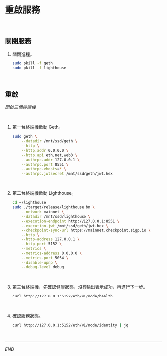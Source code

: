 # 重啟服務

<br>

## 關閉服務

1. 關閉進程。

    ```bash
    sudo pkill -f geth
    sudo pkill -f lighthouse
    ```

<br>

## 重啟

_開啟三個終端機_

<br>

1. 第一台終端機啟動 Geth。

    ```bash
    sudo geth \
        --datadir /mnt/ssd/geth \
        --http \
        --http.addr 0.0.0.0 \
        --http.api eth,net,web3 \
        --authrpc.addr 127.0.0.1 \
        --authrpc.port 8551 \
        --authrpc.vhosts=* \
        --authrpc.jwtsecret /mnt/ssd/geth/jwt.hex
    ```

<br>

2. 第二台終端機啟動 Lighthouse。

    ```bash
    cd ~/lighthouse
    sudo ./target/release/lighthouse bn \
        --network mainnet \
        --datadir /mnt/ssd/lighthouse \
        --execution-endpoint http://127.0.0.1:8551 \
        --execution-jwt /mnt/ssd/geth/jwt.hex \
        --checkpoint-sync-url https://mainnet.checkpoint.sigp.io \
        --http \
        --http-address 127.0.0.1 \
        --http-port 5152 \
        --metrics \
        --metrics-address 0.0.0.0 \
        --metrics-port 5054 \
        --disable-upnp \
        --debug-level debug
    ```

<br>

3. 第三台終端機，先確認健康狀態，沒有輸出表示成功，再進行下一步。

    ```bash
    curl http://127.0.0.1:5152/eth/v1/node/health
    ```

<br>

4. 確認服務狀態。

    ```bash
    curl http://127.0.0.1:5152/eth/v1/node/identity | jq
    ```

<br>

___

_END_